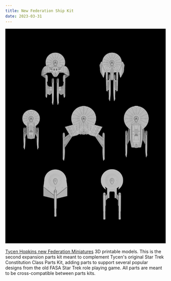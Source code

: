 ```yaml
---
title: New Federation Ship Kit
date: 2023-03-31
---
```

![Federation Ship Kit](/images/TycenFeds.png)

[Tycen Hopkins new Federation Miniatures](https://cults3d.com/en/3d-model/game/fasa-federation-ships-star-trek-starship-parts-kit-expansion-2) 3D printable models. This is the second expansion parts kit meant to complement Tycen's original Star Trek Constitution Class Parts Kit, adding parts to support several popular designs from the old FASA Star Trek role playing game. All parts are meant to be cross-compatible between parts kits.